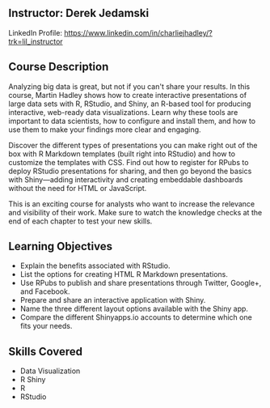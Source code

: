 ## Instructor: Derek Jedamski
LinkedIn Profile: https://www.linkedin.com/in/charliejhadley/?trk=lil_instructor

## Course Description
Analyzing big data is great, but not if you can't share your results. In this course, Martin Hadley shows how to create interactive presentations of large data sets with R, RStudio, and Shiny, an R-based tool for producing interactive, web-ready data visualizations. Learn why these tools are important to data scientists, how to configure and install them, and how to use them to make your findings more clear and engaging.

Discover the different types of presentations you can make right out of the box with R Markdown templates (built right into RStudio) and how to customize the templates with CSS. Find out how to register for RPubs to deploy RStudio presentations for sharing, and then go beyond the basics with Shiny—adding interactivity and creating embeddable dashboards without the need for HTML or JavaScript.

This is an exciting course for analysts who want to increase the relevance and visibility of their work. Make sure to watch the knowledge checks at the end of each chapter to test your new skills.

## Learning Objectives
- Explain the benefits associated with RStudio.
- List the options for creating HTML R Markdown presentations.
- Use RPubs to publish and share presentations through Twitter, Google+, and Facebook.
- Prepare and share an interactive application with Shiny.
- Name the three different layout options available with the Shiny app.
- Compare the different Shinyapps.io accounts to determine which one fits your needs.

## Skills Covered
- Data Visualization
- R Shiny
- R
- RStudio


